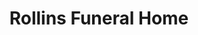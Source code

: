 ---
title: "Rollins Funeral Home"
url: /platte-city/rollins-funeral-home/
shop: funeral directors
---